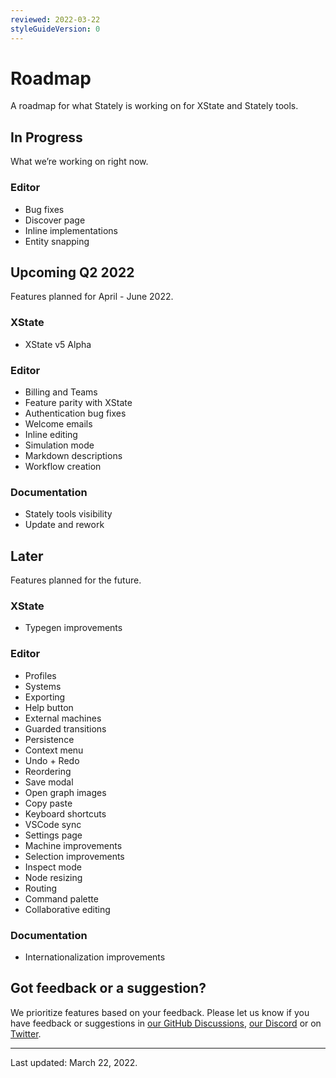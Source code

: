 ```yaml
---
reviewed: 2022-03-22
styleGuideVersion: 0
---
```


# Roadmap

A roadmap for what Stately is working on for XState and Stately tools.

## In Progress

What we’re working on right now.

### Editor

- Bug fixes
- Discover page
- Inline implementations
- Entity snapping

## Upcoming Q2 2022

Features planned for April - June 2022.

### XState

- XState v5 Alpha

### Editor

- Billing and Teams
- Feature parity with XState
- Authentication bug fixes
- Welcome emails
- Inline editing
- Simulation mode
- Markdown descriptions
- Workflow creation

### Documentation

- Stately tools visibility
- Update and rework

## Later

Features planned for the future.

### XState

- Typegen improvements

### Editor

- Profiles
- Systems
- Exporting
- Help button
- External machines
- Guarded transitions
- Persistence
- Context menu
- Undo + Redo
- Reordering
- Save modal
- Open graph images
- Copy paste
- Keyboard shortcuts
- VSCode sync
- Settings page
- Machine improvements
- Selection improvements
- Inspect mode
- Node resizing
- Routing
- Command palette
- Collaborative editing

### Documentation

- Internationalization improvements

## Got feedback or a suggestion?

We prioritize features based on your feedback. Please let us know if you have feedback or suggestions in [our GitHub Discussions](https://github.com/statelyai/xstate/discussions), [our Discord](https://discord.gg/xstate) or on [Twitter](https://twitter.com/statelyai).

---

Last updated: March 22, 2022.

